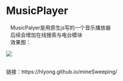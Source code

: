 # MusicPlayer

    MusicPalyer是用原生js写的一个音乐播放器<br>
    后续会增加在线搜索与电台模块<br>
    效果图：
    
   ![](https://github.com/HLyong/MusicPlayer/blob/master/1.gif)

<br>
链接：https://hlyong.github.io/mineSweeping/
